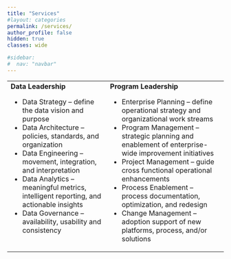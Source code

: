 ```yaml
---
title: "Services"
#layout: categories
permalink: /services/
author_profile: false
hidden: true
classes: wide

#sidebar:
#  nav: "navbar"
---
```

<table>
<tr>
  <td style="vertical-align:top"><b>Data Leadership</b><br><ul><li>Data Strategy – define the data vision and purpose</li><li>Data Architecture – policies, standards, and organization</li><li>Data Engineering – movement, integration, and interpretation</li><li>Data Analytics – meaningful metrics, intelligent reporting, and actionable insights</li><li>Data Governance – availability, usability and consistency</li></ul></td>
  <td style="vertical-align:top"><b>Program Leadership</b><br><ul><li>Enterprise Planning – define operational strategy and organizational work streams</li><li>Program Management – strategic planning and enablement of enterprise-wide improvement initiatives</li><li>Project Management – guide cross functional operational enhancements</li><li>Process Enablement – process documentation, optimization, and redesign</li><li>Change Management – adoption support of new platforms, process, and/or solutions</li></ul></td>
</tr>
</table>
